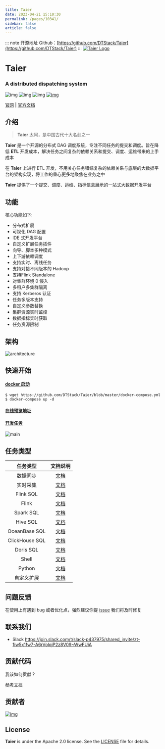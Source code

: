 ```yaml
---
title: Taier
date: 2023-04-21 15:10:30
permalink: /pages/10341/
sidebar: false
article: false
---
```

::: note 开源地址
Github：[https://github.com/DTStack/Taier](https://github.com/DTStack/Taier)
::: 
[![Taier Logo](/img/open/10341/31e7a49c92908df66f724edcc5253bf1.png)](https://dtstack.github.io/Taier/)

# Taier

### A distributed dispatching system

![img](https://img.shields.io/github/release/Dtstack/Taier.svg) ![img](https://img.shields.io/github/stars/Dtstack/Taier) ![img](https://img.shields.io/github/forks/Dtstack/Taier) [![img](https://img.shields.io/badge/license-Apache%202-4EB1BA.svg)](https://www.apache.org/licenses/LICENSE-2.0.html)

[官网](https://dtstack.github.io/Taier/) | [官方文档](https://dtstack.github.io/Taier/docs/guides/introduction/)



## 介绍

> **Taier** 太阿，是中国古代十大名剑之一

**Taier** 是一个开源的分布式 DAG 调度系统，专注不同任务的提交和调度。旨在降低 **ETL** 开发成本，解决任务之间复杂的依赖关系和提交、调度、运维带来的上手成本

在 **Taier** 上进行 ETL 开发，不用关心任务错综复杂的依赖关系与底层的大数据平台的架构实现，将工作的重心更多地聚焦在业务之中

**Taier** 提供了一个提交、调度、运维、指标信息展示的一站式大数据开发平台

## 功能

核心功能如下:

- 分布式扩展
- 可视化 DAG 配置
- IDE 式开发平台
- 自定义扩展任务插件
- 向导、脚本多种模式
- 上下游依赖调度
- 支持实时、离线任务
- 支持对接不同版本的 Hadoop
- 支持Flink Standalone
- 对集群环境 0 侵入
- 多租户多集群隔离
- 支持 Kerberos 认证
- 任务多版本支持
- 自定义参数替换
- 集群资源实时监控
- 数据指标实时获取
- 任务资源限制

## 架构

![architecture](/img/open/10341/0608e6403eb163c2e33ab815eeaf97cd.png)

## 快速开始

#### [docker 启动](https://dtstack.github.io/Taier/docs/quickstart/deploy/docker#2-使用docker-compose)

```shell
$ wget https://github.com/DTStack/Taier/blob/master/docker-compose.yml
$ docker-compose up -d
```

#### [在线预览地址](http://taier.dtstack.cn/)

#### [开发任务](https://dtstack.github.io/Taier/docs/quickstart/start)

![main](/img/open/10341/913b96d21ed2cb817f3174ceb75e361f.png)

## 任务类型

|    任务类型    |                           文档说明                           |
| :------------: | :----------------------------------------------------------: |
|    数据同步    | [文档](https://dtstack.github.io/Taier/docs/functions/task/sync) |
|    实时采集    | [文档](https://dtstack.github.io/Taier/docs/functions/task/data-acquisition) |
|   Flink SQL    | [文档](https://dtstack.github.io/Taier/docs/functions/task/flink-sql) |
|     Flink      | [文档](https://dtstack.github.io/Taier/docs/functions/task/flink) |
|   Spark SQL    | [文档](https://dtstack.github.io/Taier/docs/functions/task/spark-sql) |
|    Hive SQL    | [文档](https://dtstack.github.io/Taier/docs/functions/task/hive-sql) |
| OceanBase SQL  | [文档](https://dtstack.github.io/Taier/docs/functions/task/oceanbase-sql) |
| ClickHouse SQL | [文档](https://dtstack.github.io/Taier/docs/functions/task/clickhouse-sql) |
|   Doris SQL    | [文档](https://dtstack.github.io/Taier/docs/functions/task/doris-sql) |
|     Shell      | [文档](https://dtstack.github.io/Taier/docs/functions/task/shell) |
|     Python     | [文档](https://dtstack.github.io/Taier/docs/functions/task/python) |
|   自定义扩展   | [文档](https://dtstack.github.io/Taier/docs/expand/task) |

## 问题反馈

在使用上有遇到 bug 或者优化点，强烈建议你提 [issue](https://github.com/DTStack/Taier/issues/new/choose) 我们将及时修复

## 联系我们

- Slack https://join.slack.com/t/slack-p437975/shared_invite/zt-1iw5x1fw7-A6rVolqjP2z8V09~WwFUiA

## 贡献代码

我该如何贡献？

[参考文档](https://dtstack.github.io/Taier/docs/contributing)

## 贡献者



[![img](https://contrib.rocks/image?repo=Dtstack/Taier)](https://github.com/Dtstack/Taier/graphs/contributors)

## License

**Taier** is under the Apache 2.0 license. See the [LICENSE](http://www.apache.org/licenses/LICENSE-2.0) file for details.